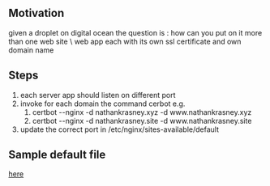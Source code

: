 <h2>Motivation</h2>
given a droplet on digital ocean the question is : how can you put on it more than one web site \ web app each with its own ssl certificate and own domain name

<h2>Steps</h2>
<ol>
<li>each server app should listen on different port</li>
<li>invoke for each domain the command cerbot e.g. 
<ol>
<li>certbot --nginx -d nathankrasney.xyz -d www.nathankrasney.xyz</li>
<li>certbot --nginx -d nathankrasney.site -d www.nathankrasney.site</li>
</ol>
</li>
<li>update the correct port in /etc/nginx/sites-available/default</li>
</ol>

<h2>Sample default file</h2>
<a href="default">here</a>
